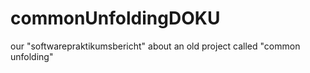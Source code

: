 commonUnfoldingDOKU
===================

our "softwarepraktikumsbericht" about an old project called "common unfolding"